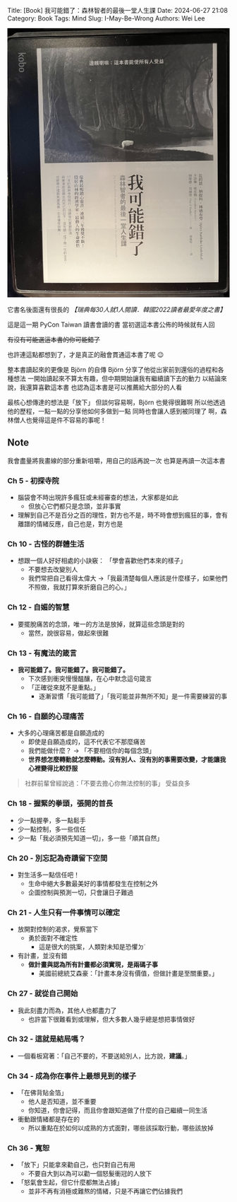 Title: [Book]  我可能錯了：森林智者的最後一堂人生課
Date: 2024-06-27 21:08
Category: Book
Tags: Mind
Slug: I-May-Be-Wrong
Authors: Wei Lee

![i-may-be-wrong](/images/books/i-may-be-wrong.jpeg)

它書名後面還有很長的 *【瑞典每30人就1人閱讀．韓國2022讀者最愛年度之書】*

這是這一期 PyCon Taiwan 讀書會讀的書
當初選這本書公佈的時候就有人回

~~有沒有可能選這本書的你可能錯了~~

也許連這點都想到了，才是真正的融會貫通這本書了呢 😉

<!--more-->

整本書讀起來的更像是 Björn 的自傳
Björn 分享了他從出家前到還俗的過程和各種想法
一開始讀起來不算太有趣，但中期開始讓我有繼續讀下去的動力
以結論來說，我還算喜歡這本書
也認為這本書是可以推薦給大部分的人看

最核心想傳達的想法是「放下」
但談何容易啊，Björn 也覺得很難啊
所以他透過他的歷程，一點一點的分享他如何多做到一點
同時也會讓人感到被同理了
啊，森林僧人也覺得這是件不容易的事呢！

## Note
我會盡量將我畫線的部分重新咀嚼，用自己的話再說一次
也算是再讀一次這本書

### Ch 5 - 初探寺院
* 腦袋會不時出現許多瘋狂或未經審查的想法，大家都是如此
    * 但放心它們都只是念頭，並非事實
* 理解到自己不是百分之百的理性，對方也不是，時不時會想到瘋狂的事，會有離譜的情緒反應，自己也是，對方也是

### Ch 10 - 古怪的群體生活
* 想跟一個人好好相處的小訣竅： 「學會喜歡他們本來的樣子」
    * 不要想去改變別人
    * 我們常把自己看得太偉大 →「我最清楚每個人應該是什麼樣子，如果他們不照做，我就打算來折磨自己的心。」

### Ch 12 - 自媚的智慧
* 要擺脫痛苦的念頭，唯一的方法是放掉，就算這些念頭是對的
    * 當然，說很容易，做起來很難

### Ch 13 - 有魔法的箴言
* **我可能錯了。我可能錯了。我可能錯了。**
    * 下次感到衝突慢慢醞釀，在心中默念這句箴言 
    * 「正確從來就不是重點。」
        * 逐漸習慣「我可能錯了」「我可能並非無所不知」是一件需要練習的事

### Ch 16 - 自願的心理痛苦
* 大多的心理痛苦都是自願造成的
    * 即使是自願造成的，這不代表它不那麼痛苦
    * 我們能做什麼？ → 「不要相信你的每個念頭」
    * **世界想怎麼轉動就怎麼轉動。沒有別人、沒有別的事需要改變，才能讓我心裡變得比較舒服**

> 社群前輩曾經說過：「不要去擔心你無法控制的事」
> 受益良多

### Ch 18 - 握緊的拳頭，張開的首長
* 少一點握拳，多一點鬆手
* 少一點控制，多一些信任
* 少一點「我必須預先知道一切」，多一些「順其自然」

### Ch 20 - 別忘記為奇蹟留下空間
* 對生活多一點信任吧！
    * 生命中絕大多數最美好的事情都發生在控制之外
    * 企圖控制與預測一切，只會讓日子難過

### Ch 21 - 人生只有一件事情可以確定
* 放開對控制的渴求，覺察當下
    * 勇於面對不確定性
        * 這是很大的挑案，人類對未知是恐懼ㄉ˙
* 有計畫，並沒有錯
    * **做計畫與認為所有計畫都必須實現，是兩碼子事**
        * 美國前總統艾森豪：「計畫本身沒有價值，但做計畫是至關重要。」

### Ch 27 - 就從自己開始
* 我此刻盡力而為，其他人也都盡力了
    * 也許當下很難看到或理解，但大多數人幾乎總是想把事情做好


### Ch 32 - 這就是結局嗎？
* 一個看板寫著：「自己不要的，不要送給別人，比方說，**建議**。」

### Ch 34 - 成為你在事件上最想見到的樣子
* 「在佛背貼金箔」
    * 他人是否知道，並不重要
    * 你知道，你會記得，而且你會跟知道做了什麼的自己繼續一同生活
* 衝動跟情緒都是存在的
    * 所以重點在於如何以成熟的方式面對，哪些該採取行動，哪些該放掉

### Ch 36 - 寬恕
* 「放下」只能拿來勸自己，也只對自己有用
    * 不要自大到以為可以勸一個怒髮衝冠的人放下
* 「怒氣會生起，但它什麼都無法占據」
    * 並非不再有消極或難熬的情緒，只是不再讓它們佔據我們
